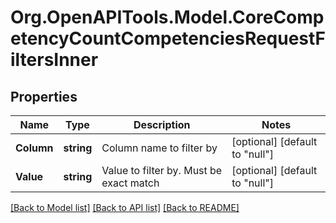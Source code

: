 # Org.OpenAPITools.Model.CoreCompetencyCountCompetenciesRequestFiltersInner

## Properties

Name | Type | Description | Notes
------------ | ------------- | ------------- | -------------
**Column** | **string** | Column name to filter by | [optional] [default to "null"]
**Value** | **string** | Value to filter by. Must be exact match | [optional] [default to "null"]

[[Back to Model list]](../README.md#documentation-for-models) [[Back to API list]](../README.md#documentation-for-api-endpoints) [[Back to README]](../README.md)

